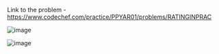 Link to the problem - https://www.codechef.com/practice/PPYAR01/problems/RATINGINPRAC


![image](https://github.com/Haleshot/Competitive-Programming/assets/57552973/52ef6887-81a7-4db5-91a1-96b85bd77627)

![image](https://github.com/Haleshot/Competitive-Programming/assets/57552973/56198ffd-f232-4ca3-80aa-90c2b6fbbd7b)

